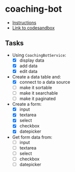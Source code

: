 # coaching-bot
* [Instructions](https://gist.github.com/nmcapule/9e25c9c1bed0ac33badff84b322ad051)
* [Link to codesandbox](https://codesandbox.io/s/thirsty-torvalds-e48wh)

## Tasks
* Using `CoachingBotService`:
  * [x] display data
  * [x] add data
  * [x] edit data
* Create a data table and:
  * [x] connect to a data source
  * [ ] make it sortable
  * [ ] make it searchable
  * [ ] make it paginated
* Create a form:
  * [x] input
  * [x] textarea
  * [x] select
  * [x] checkbox
  * [x] datepicker
* Get form data from:
  * [ ] input
  * [ ] textarea
  * [ ] select
  * [ ] checkbox
  * [ ] datepicker
